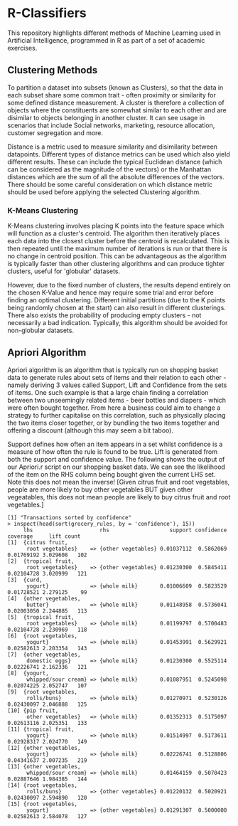 # R-Classifiers

This repository highlights different methods of Machine Learning used in Artificial Intelligence, programmed in R as part of a set of academic exercises.

<h2> Clustering Methods </h2>
<p> To partition a dataset into subsets (known as Clusters), so that the data in each subset share some common trait - often proximity or similarity for some defined distance measurement. A cluster is therefore a collection of objects where the constituents are somewhat similar to each other and are disimilar to objects belonging in another cluster. It can see usage in scenarios that include Social networks, marketing, resource allocation, customer segregation and more. </p>

<p> Distance is a metric used to measure similarity and disimilarity between datapoints. Different types of distance metrics can be used which also yield different results. These can include the typical Euclidean distance (which can be considered as the magnitude of the vectors) or the Manhattan distances which are the sum of all the absolute differences of the vectors. There should be some careful consideration on which distance metric should be used before applying the selected Clustering algorithm. </p>

<h3>K-Means Clustering</h3>
<p> K-Means clustering involves placing K points into the feature space which will function as a cluster's centroid. The algorithm then iteratively places each data into the closest cluster before the centroid is recalculated. This is then repeated until the maximum number of iterations is run or that there is no change in centroid position. This can be advantageous as the algorithm is typically faster than other clustering algorithms and can produce tighter clusters, useful for 'globular' datasets. </p>

<p> However, due to the fixed number of clusters, the results depend entirely on the chosen K-Value and hence may require some trial and error before finding an optimal clustering. Different initial partitions (due to the K points being randomly chosen at the start) can also result in different clusterings. There also exists the probability of producing empty clusters - not necessarily a bad indication. Typically, this algorithm should be avoided for non-globular datasets.</p>

<h2> Apriori Algorithm </h2>
<p>Apriori algorithm is an algorithm that is typically run on shopping basket data to generate rules about sets of items and their relation to each other - namely deriving 3 values called Support, Lift and Confidence from the sets of items. One such example is that a large chain finding a correlation between two unseemingly related items - beer bottles and diapers - which were often bought together. From here a business could aim to change a strategy to further capitalise on this correlation, such as physically placing the two items closer together, or by bundling the two items together and offering a discount (although this may seem a bit taboo). </p>

<p> Support defines how often an item appears in a set whilst confidence is a measure of how often the rule is found to be true. Lift is generated from both the support and confidence value. The following shows the output of our Apriori.r script on our shopping basket data. We can see the likelihood of the item on the RHS column being bought given the current LHS set. Note this does not mean the inverse! [Given citrus fruit and root vegetables, people are more likely to buy other vegetables BUT given other vegeatables, this does not mean people are likely to buy citrus fruit and root vegetables.] </p>

```
[1] "Transactions sorted by confidence"
> inspect(head(sort(grocery_rules, by = 'confidence'), 15))
     lhs                     rhs                   support confidence   coverage     lift count
[1]  {citrus fruit,                                                                            
      root vegetables}    => {other vegetables} 0.01037112  0.5862069 0.01769192 3.029608   102
[2]  {tropical fruit,                                                                          
      root vegetables}    => {other vegetables} 0.01230300  0.5845411 0.02104728 3.020999   121
[3]  {curd,                                                                                    
      yogurt}             => {whole milk}       0.01006609  0.5823529 0.01728521 2.279125    99
[4]  {other vegetables,                                                                        
      butter}             => {whole milk}       0.01148958  0.5736041 0.02003050 2.244885   113
[5]  {tropical fruit,                                                                          
      root vegetables}    => {whole milk}       0.01199797  0.5700483 0.02104728 2.230969   118
[6]  {root vegetables,                                                                         
      yogurt}             => {whole milk}       0.01453991  0.5629921 0.02582613 2.203354   143
[7]  {other vegetables,                                                                        
      domestic eggs}      => {whole milk}       0.01230300  0.5525114 0.02226741 2.162336   121
[8]  {yogurt,                                                                                  
      whipped/sour cream} => {whole milk}       0.01087951  0.5245098 0.02074225 2.052747   107
[9]  {root vegetables,                                                                         
      rolls/buns}         => {whole milk}       0.01270971  0.5230126 0.02430097 2.046888   125
[10] {pip fruit,                                                                               
      other vegetables}   => {whole milk}       0.01352313  0.5175097 0.02613116 2.025351   133
[11] {tropical fruit,                                                                          
      yogurt}             => {whole milk}       0.01514997  0.5173611 0.02928317 2.024770   149
[12] {other vegetables,                                                                        
      yogurt}             => {whole milk}       0.02226741  0.5128806 0.04341637 2.007235   219
[13] {other vegetables,                                                                        
      whipped/sour cream} => {whole milk}       0.01464159  0.5070423 0.02887646 1.984385   144
[14] {root vegetables,                                                                         
      rolls/buns}         => {other vegetables} 0.01220132  0.5020921 0.02430097 2.594890   120
[15] {root vegetables,                                                                         
      yogurt}             => {other vegetables} 0.01291307  0.5000000 0.02582613 2.584078   127
```
